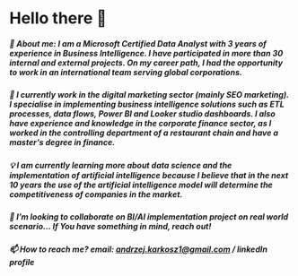 # Hello there 👋

##### 👨 About me: I am a Microsoft Certified Data Analyst with 3 years of experience in Business Intelligence. I have participated in more than 30 internal and external projects. On my career path, I had the opportunity to work in an international team serving global corporations. 

##### 🔭 I currently work in the digital marketing sector (mainly SEO marketing). I specialise in implementing business intelligence solutions such as ETL processes, data flows, Power BI and Looker studio dashboards. I also have experience and knowledge in the corporate finance sector, as I worked in the controlling department of a restaurant chain and have a master's degree in finance.

##### 💡 I am currently learning more about data science and the implementation of artificial intelligence because I believe that in the next 10 years the use of the artificial intelligence model will determine the competitiveness of companies in the market.

##### 👯 I’m looking to collaborate on BI/AI implementation project on real world scenario... If You have something in mind, reach out! 

##### 📫 How to reach me? email: andrzej.karkosz1@gmail.com / linkedIn profile
<!--
**AndrzejKarkosz/AndrzejKarkosz** is a ✨ _special_ ✨ repository because its `README.md` (this file) appears on your GitHub profile.

Here are some ideas to get you started:

- 🔭 I’m currently working on ...
- 🌱 I’m currently learning ...
- 👯 I’m looking to collaborate on ...
- 🤔 I’m looking for help with ...
- 💬 Ask me about ...
- 📫 How to reach me: ...
- 😄 Pronouns: ...
- ⚡ Fun fact: ...
-->
